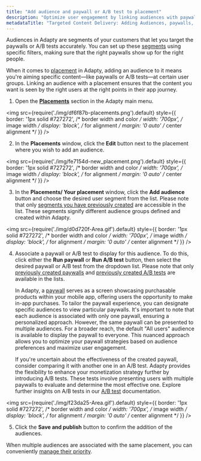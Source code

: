 ```yaml
---
title: "Add audience and paywall or A/B test to placement"
description: "Optimize user engagement by linking audiences with paywalls or A/B tests within Adapty placements, enabling personalized content delivery for specific user groups based on various filters. Learn how to enhance targeted content delivery and improve user experience"
metadataTitle: "Targeted Content Delivery: Adding Audiences, paywalls, and A/B tests to Placements in Adapty"
---
```


Audiences in Adapty are segments of your customers that let you target the paywalls or A/B tests accurately. You can set up these [segments](segments) using specific filters, making sure that the right paywalls show up for the right people.

When it comes to [placement](placements) in Adapty, adding an audience to it means you're aiming specific content—like paywalls or A/B tests—at certain user groups. Linking an audience with a placement ensures that the content you want is seen by the right users at the right points in their app journey.

1. Open the **[Placements](https://app.adapty.io/placements)** section in the Adapty main menu.

   
<img
  src={require('./img/df6f87b-placements.png').default}
  style={{
    border: '1px solid #727272', /* border width and color */
    width: '700px', /* image width */
    display: 'block', /* for alignment */
    margin: '0 auto' /* center alignment */
  }}
/>




2. In the **Placements** window, click the **Edit** button next to the placement where you wish to add an audience.

   
<img
  src={require('./img/fe7154d-new_placement.png').default}
  style={{
    border: '1px solid #727272', /* border width and color */
    width: '700px', /* image width */
    display: 'block', /* for alignment */
    margin: '0 auto' /* center alignment */
  }}
/>




3. In the **Placements/ Your placement** window, click the **Add audience** button and choose the desired user segment from the list. Please note that only [segments you have previously created](segments#creation) are accessible in the list. These segments signify different audience groups defined and created within Adapty.

   
<img
  src={require('./img/d0d720f-Area.gif').default}
  style={{
    border: '1px solid #727272', /* border width and color */
    width: '700px', /* image width */
    display: 'block', /* for alignment */
    margin: '0 auto' /* center alignment */
  }}
/>




4. Associate a paywall or A/B test to display for this audience. To do this, click either the **Run paywall** or **Run A/B test** button, then select the desired paywall or A/B test from the dropdown list. Please note that only [previously created paywalls](create-paywall) and [previously created A/B tests](ab-tests#creating-ab-test-from-ab-test-section) are available in the lists.

   In Adapty, a [paywall](paywalls) serves as a screen showcasing purchasable products within your mobile app, offering users the opportunity to make in-app purchases. To tailor the paywall experience, you can designate specific audiences to view particular paywalls. It's important to note that each audience is associated with only one paywall, ensuring a personalized approach. However, the same paywall can be presented to multiple audiences. For a broader reach, the default "All users" audience is available to display the paywall to everyone. This nuanced approach allows you to optimize your paywall strategies based on audience preferences and maximize user engagement.

   If you're uncertain about the effectiveness of the created paywall, consider comparing it with another one in an A/B test. Adapty provides the flexibility to enhance your monetization strategy further by introducing A/B tests. These tests involve presenting users with multiple paywalls to evaluate and determine the most effective one. Explore further insights on A/B tests in our [A/B test](ab-tests) documentation.

   
<img
  src={require('./img/f23da25-Area.gif').default}
  style={{
    border: '1px solid #727272', /* border width and color */
    width: '700px', /* image width */
    display: 'block', /* for alignment */
    margin: '0 auto' /* center alignment */
  }}
/>




5. Click the **Save and publish** button to confirm the addition of the audiences.

When multiple audiences are associated with the same placement, you can conveniently [manage their priority](change-audience-priority).